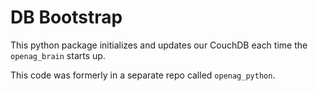 DB Bootstrap
============

This python package initializes and updates our CouchDB each time the `openag_brain` starts up.

This code was formerly in a separate repo called `openag_python`.
